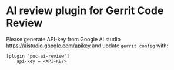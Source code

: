 # AI review plugin for Gerrit Code Review

Please generate API-key from Google AI studio https://aistudio.google.com/apikey
and update `gerrit.config` with:

```
[plugin "poc-ai-review"]
	api-key = <API-KEY>
```
